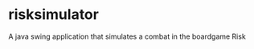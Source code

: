 risksimulator
=============

A java swing application that simulates a combat in the boardgame Risk
